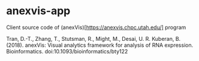 # anexvis-app

Client source code of (anexVis)[https://anexvis.chpc.utah.edu/] program

Tran, D.-T., Zhang, T., Stutsman, R., Might, M., Desai, U. R. Kuberan, B. (2018). anexVis: Visual analytics framework for analysis of RNA expression. Bioinformatics. doi:10.1093/bioinformatics/bty122
